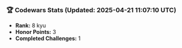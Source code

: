 ### 🏆 Codewars Stats (Updated: 2025-04-21 11:07:10 UTC)

- **Rank:** 8 kyu
- **Honor Points:** 3
- **Completed Challenges:** 1
